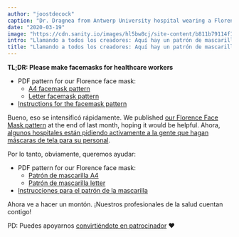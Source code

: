 ```yaml
---
author: "joostdecock"
caption: "Dr. Dragnea from Antwerp University hospital wearing a Florence facemask"
date: "2020-03-19"
image: "https://cdn.sanity.io/images/hl5bw8cj/site-content/b811b79114f15aa192a1962b95083e6c55d79402-1532x1123.jpg"
intro: "Llamando a todos los creadores: Aquí hay un patrón de mascarilla en un PDF de una página, ve a hacer algunas y ayuda a vencer este bicho"
title: "Llamando a todos los creadores: Aquí hay un patrón de mascarilla en un PDF de una página, ve a hacer algunas y ayuda a vencer este bicho"
---
```



<Note>

**TL;DR: Please make facemasks for healthcare workers**


 - PDF pattern for our Florence face mask:
   - [A4 facemask pattern](/florence-facemask-freesewing.org.a4.pdf)
   - [Letter facemask pattern](/florence-facemask-freesewing.org.letter.pdf)
 - [Instructions for the facemask pattern](/docs/patterns/florence/instructions/)

</Note>

<YouTube id='VcQ69_ANsRA' />

Bueno, eso se intensificó rápidamente. We published [our Florence Face Mask pattern](/designs/florence/) at the end of last month, hoping it would be helpful. Ahora, [algunos hospitales están pidiendo activamente a la gente que hagan máscaras de tela para su personal](https://www.uza.be/mondmaskers).

Por lo tanto, obviamente, queremos ayudar:

 - PDF pattern for our Florence face mask:
   - [Patrón de mascarilla A4](/florence-facemask-freesewing.org.a4.pdf)
   - [Patrón de mascarilla letter](/florence-facemask-freesewing.org.letter.pdf)
 - [Instrucciones para el patrón de la mascarilla](/docs/patterns/florence/instructions/)

Ahora ve a hacer un montón. ¡Nuestros profesionales de la salud cuentan contigo!

<Note>

PD: Puedes apoyarnos [convirtiéndote en patrocinador](/patrons/join/) ❤
</Note>



